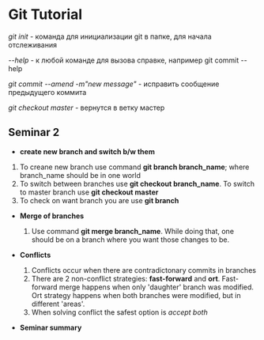 # Git Tutorial

*git init* - команда для инициализации git в папке, для начала отслеживания

*--help* - к любой команде для вызова справке, например git commit --help

*git commit --amend -m"new message"* - исправить сообщение предыдущего коммита

*git checkout master* - вернутся в ветку мастер

## Seminar 2
* __create new branch and switch b/w them__
1. To creane new branch use command **git branch branch_name**; where branch_name should be in one world
2. To switch between branches use **git checkout branch_name**. To switch to master branch use **git checkout master**
3. To check on want branch you are use **git branch**

* __Merge of branches__ 
    1. Use command __git merge branch_name__. While doing that, one should be on a branch where you want those changes to be. 

* __Conflicts__
    1. Conflicts occur when there are contradictonary commits in branches
    2. There are 2 non-conflict strategies: __fast-forward__ and __ort__. Fast-forward merge happens when only 'daughter' branch was modified. Ort strategy happens when both branches were modified, but in different 'areas'. 
    3. When solving conflict the safest option is _accept both_

* __Seminar summary__